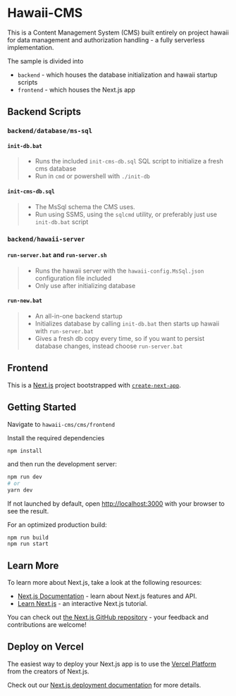 # Hawaii-CMS
This is a Content Management System (CMS) built entirely on project hawaii for data management and authorization handling - a fully serverless implementation.

The sample is divided into 
- `backend` - which houses the database initialization and hawaii startup scripts 
- `frontend` - which houses the Next.js app 

## Backend Scripts

### `backend/database/ms-sql`

#### `init-db.bat`
> - Runs the included `init-cms-db.sql` SQL script to initialize a fresh cms database
> - Run in `cmd` or powershell with `./init-db`

#### `init-cms-db.sql` 

> - The MsSql schema the CMS uses.
> - Run using SSMS, using the `sqlcmd` utility, or preferably just use `init-db.bat` script

### `backend/hawaii-server`

#### `run-server.bat` and `run-server.sh`
> - Runs the hawaii server with the `hawaii-config.MsSql.json` configuration file included
> - Only use after initializing database

#### `run-new.bat`
> - An all-in-one backend startup
> - Initializes database by calling `init-db.bat` then starts up hawaii with `run-server.bat`
> - Gives a fresh db copy every time, so if you want to persist database changes, instead choose `run-server.bat`

## Frontend

This is a [Next.js](https://nextjs.org/) project bootstrapped with [`create-next-app`](https://github.com/vercel/next.js/tree/canary/packages/create-next-app).

## Getting Started

Navigate to `hawaii-cms/cms/frontend`

Install the required dependencies 

```bash
npm install
```

and then run the development server:

```bash
npm run dev
# or
yarn dev
```

If not launched by default, open [http://localhost:3000](http://localhost:3000) with your browser to see the result.

For an optimized production build:
```
npm run build
npm run start
```

## Learn More

To learn more about Next.js, take a look at the following resources:

- [Next.js Documentation](https://nextjs.org/docs) - learn about Next.js features and API.
- [Learn Next.js](https://nextjs.org/learn) - an interactive Next.js tutorial.

You can check out [the Next.js GitHub repository](https://github.com/vercel/next.js/) - your feedback and contributions are welcome!

## Deploy on Vercel

The easiest way to deploy your Next.js app is to use the [Vercel Platform](https://vercel.com/new?utm_medium=default-template&filter=next.js&utm_source=create-next-app&utm_campaign=create-next-app-readme) from the creators of Next.js.

Check out our [Next.js deployment documentation](https://nextjs.org/docs/deployment) for more details.
